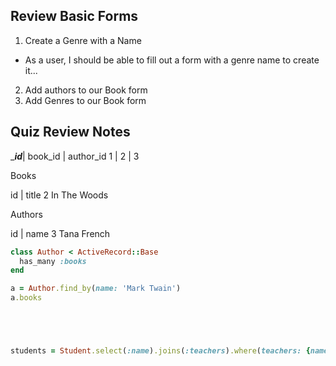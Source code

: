 ## Review Basic Forms

1. Create a Genre with a Name
  + As a user, I should be able to fill out a form with a genre name to create it...
2. Add authors to our Book form
3. Add Genres to our Book form



## Quiz Review Notes

____id___| book_id | author_id
     1   |    2    |    3



Books

id |  title
2      In The Woods



Authors

 id | name
3      Tana French


```ruby
class Author < ActiveRecord::Base
  has_many :books
end

a = Author.find_by(name: 'Mark Twain')
a.books





students = Student.select(:name).joins(:teachers).where(teachers: {name: 'bob'});



```
